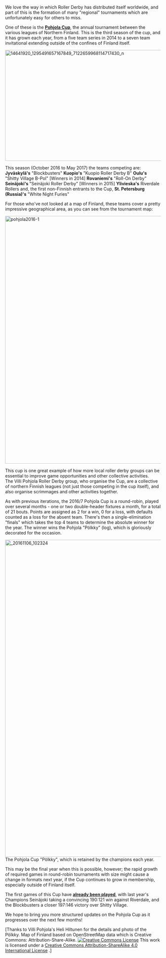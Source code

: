 <html><body><p>We love the way in which Roller Derby has distributed itself worldwide, and part of this is the formation of many "regional" tournaments which are unfortunately easy for others to miss.

One of these is the <strong><a href="https://www.facebook.com/villipohjolarollerderby/">Pohjola Cup</a></strong>, the annual tournament between the various leagues of Northern Finland. This is the third season of the cup, and it has grown each year, from a five team series in 2014 to a seven team invitational extending outside of the confines of Finland itself.

<img class=" size-full wp-image-9788 aligncenter" src="/2016/10/14641920_1295491657167849_7122659968114717430_n.jpg" alt="14641920_1295491657167849_7122659968114717430_n" width="960" height="358">

This season (October 2016 to May 2017) the teams competing are:
<strong>Jyväskylä's</strong> "Blockbusters"
<strong>Kuopio's</strong> "Kuopio Roller Derby B"
<strong>Oulu's</strong> "Shitty Village B-Pol" [Winners in 2014]
<strong>Rovaniemi's</strong> "Roll-On Derby"
<strong>Seinäjoki's </strong>"Seinäjoki Roller Derby" [Winners in 2015]
<strong>Ylivieska's</strong> Riverdale Rollers
and, the first non-Finnish entrants to the Cup,
<strong>St. Petersburg (Russia)'s</strong> "White Night Furies"

For those who've not looked at a map of Finland, these teams cover a pretty impressive geographical area, as you can see from the tournament map:

<img class=" size-full wp-image-10976 aligncenter" src="/2016/11/pohjola2016-1.png" alt="pohjola2016-1" width="600" height="800">

This cup is one great example of how more local roller derby groups can be essential to improve game opportunities and other collective activities. The Villi Pohjola Roller Derby group, who organise the Cup, are a collective of northern Finnish leagues (not just those competing in the cup itself), and also organise scrimmages and other activities together.

As with previous iterations, the 2016/7 Pohjola Cup is a round-robin, played over several months - one or two double-header fixtures a month, for a total of 21 bouts. Points are assigned as 2 for a win, 0 for a loss, with defaults counted as a loss for the absent team.
There's then a single-elimination "finals" which takes the top 4 teams to determine the absolute winner for the year. The winner wins the Pohjola "Pölkky" (log), which is gloriously decorated for the occasion.

<img class="alignnone size-large wp-image-11006" src="https://www.scottishrollerderbyblog.com/2016/11/20161106_102324.jpg?w=2002" alt="_20161106_102324" width="1001" height="1024"> The Pohjola Cup "Pölkky", which is retained by the champions each year.

This may be the final year when this is possible, however; the rapid growth of required games in round-robin tournaments with size might cause a change in formats next year, if the Cup continues to grow in membership, especially outside of Finland itself.

The first games of this Cup have <strong><a href="http://flattrackstats.com/tournaments/85241">already been played</a></strong>, with last year's Champions Seinäjoki taking a convincing 190:121 win against Riverdale, and the Blockbusters a closer 197:146 victory over Shitty Village.

We hope to bring you more structured updates on the Pohjola Cup as it progresses over the next few months!

[Thanks to Villi Pohjola's Heli Hiltunen for the details and photo of the Pölkky. Map of Finland based on OpenStreetMap data which is Creative Commons: Attribution-Share-Alike. <a href="http://creativecommons.org/licenses/by-sa/4.0/" rel="license"><img style="border-width:0;" src="https://i.creativecommons.org/l/by-sa/4.0/80x15.png" alt="Creative Commons License"></a>
This work is licensed under a <a href="http://creativecommons.org/licenses/by-sa/4.0/" rel="license"> Creative Commons Attribution-ShareAlike 4.0 International License</a> .]</p></body></html>
